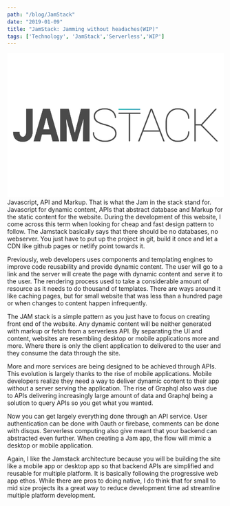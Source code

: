 ```yaml
---
path: "/blog/JamStack"
date: "2019-01-09"
title: "JamStack: Jamming without headaches(WIP)"
tags: ['Technology', 'JamStack','Serverless','WIP']
---
```

![](../images/jamstack.png)
Javascript, API and Markup. That is what the Jam in the stack stand for. Javascript for dynamic content, APIs that abstract database and Markup for the static content for the website. During the development of this website, I come across this term when looking for cheap and fast design pattern to follow. The Jamstack basically says that there should be no databases, no webserver. You just have to put up the project in git, build it once and let a CDN like github pages or netlify point towards it.

Previously, web developers uses components and templating engines to improve code reusability and provide dynamic content. The user will go to a link and the server will create the page with dynamic content and serve it to the user. The rendering process used to take a considerable amount of resource as it needs to do thousand of templates. There are ways around it like caching pages, but for small website that was less than a hundred page or when changes to content happen infrequently. 

The JAM stack is a simple pattern as you just have to focus on creating front end of the website. Any dynamic content will be neither generated with markup or fetch from a serverless API. By separating the UI and content, websites are resembling desktop or mobile applications more and more. Where there is only the client application to delivered to the user and they consume the data through the site.

More and more services are being designed to be achieved through APIs. This evolution is largely thanks to the rise of mobile applications. Mobile developers realize they need a way to deliver dynamic content to their app without a server serving the application. The rise of Graphql also was due to APIs delivering increasingly large amount of data and Graphql being a solution to query APIs so you get what you wanted.

Now you can get largely everything done through an API service. User authentication can be done with 0auth or firebase, comments can be done with disqus. Serverless computing also give meant that your backend can abstracted even further. When creating a Jam app, the flow will mimic a desktop or mobile application.

Again, I like the Jamstack architecture because you will be building the site like a mobile app or desktop app so that backend APIs are simplified and reusable for multiple platform. It is basically following the progressive web app ethos. While there are pros to doing native, I do think that for small to mid size projects its a great way to reduce development time ad streamline multiple platform development.
